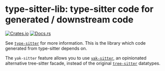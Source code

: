# type-sitter-lib: type-sitter code for generated / downstream code

[![Crates.io](https://img.shields.io/crates/v/type-sitter-lib.svg)](https://crates.io/crates/type-sitter-lib)
[![Docs.rs](https://docs.rs/type-sitter-lib/badge.svg)](https://docs.rs/type-sitter-lib)

See [`type-sitter`](https://github.com/Jakobeha/type-sitter#readme) for more information. This is the library which code generated from type-sitter depends on.

The `yak-sitter` feature allows you to use [`yak-sitter`](https://docs.rs/yak-sitter/latest/yak-sitter), an opinionated alternative tree-sitter facade, instead of the original [`tree-sitter`](https://docs.rs/tree-sitter/latest/tree-sitter) datatypes.
